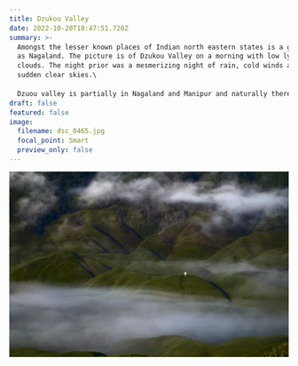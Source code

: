 ```yaml
---
title: Dzukou Valley
date: 2022-10-20T18:47:51.720Z
summary: >-
  Amongst the lesser known places of Indian north eastern states is a gem known
  as Nagaland. The picture is of Dzukou Valley on a morning with low lying
  clouds. The night prior was a mesmerizing night of rain, cold winds and then
  sudden clear skies.\

  Dzuou valley is partially in Nagaland and Manipur and naturally there are trekking routes from both the states.
draft: false
featured: false
image:
  filename: dsc_0465.jpg
  focal_point: Smart
  preview_only: false
---
```

![Dzukou Valley filled with low lying clouds](dsc_0465.jpg "Dzukou Valley filled with low lying clouds")